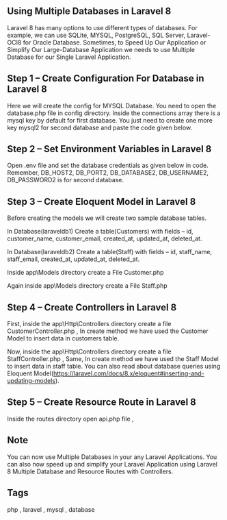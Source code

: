 ## Using Multiple Databases in Laravel 8

Laravel 8 has many options to use different types of databases. For example, we can use SQLite, MYSQL, PostgreSQL, SQL Server, Laravel-OCI8 for Oracle Database. Sometimes, to Speed Up Our Application or Simplify Our Large-Database Application we needs to use Multiple Database for our Single Laravel Application.

## Step 1 – Create Configuration For Database in Laravel 8

Here we will create the config for MYSQL Database. You need to open the database.php file in config directory. Inside the connections array there is a mysql key by default for first database. You just need to create one more key mysql2 for second database and paste the code given below.

## Step 2 – Set Environment Variables in Laravel 8

Open .env file and set the database credentials as given below in code. Remember, DB_HOST2, DB_PORT2, DB_DATABASE2, DB_USERNAME2, DB_PASSWORD2 is for second database.

## Step 3 – Create Eloquent Model in Laravel 8

Before creating the models we will create two sample database tables.

In Database(laraveldb1) Create a table(Customers) with fields – id, customer_name, customer_email, created_at, updated_at, deleted_at.

In Database(laraveldb2) Create a table(Staff) with fields – id, staff_name, staff_email, created_at, updated_at, deleted_at.

Inside app\Models directory create a File Customer.php

Again inside app\Models directory create a File Staff.php

## Step 4 – Create Controllers in Laravel 8

First, inside the app\Http\Controllers directory create a file CustomerController.php , In create method we have used the Customer Model to insert data in customers table.

Now, inside the app\Http\Controllers directory create a file StaffController.php , Same, In create method we have used the Staff Model to insert data in staff table. You can also read about database queries using Eloquent Model(https://laravel.com/docs/8.x/eloquent#inserting-and-updating-models).

## Step 5 – Create Resource Route in Laravel 8

Inside the routes directory open api.php file ,

## Note

You can now use Multiple Databases in your any Laravel Applications. You can also now speed up and simplify your Laravel Application using Laravel 8 Multiple Database and Resource Routes with Controllers.


## Tags

php , laravel , mysql , database